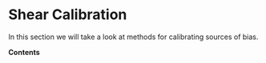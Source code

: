 # Shear Calibration

In this section we will take a look at methods for calibrating sources of
bias.

**Contents**

```{tableofcontents}
```
